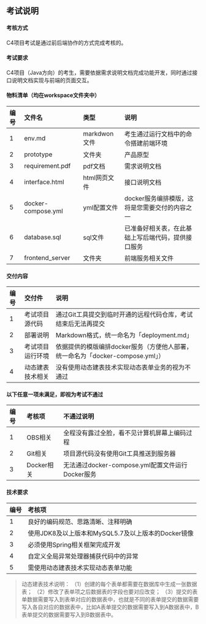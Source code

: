 ## 考试说明
#### 考核方式
C4项目考试是通过前后端协作的方式完成考核的。

#### 考试要求
C4项目（Java方向）的考生，需要依据需求说明文档完成功能开发，同时通过接口说明文档实现与前端的页面交互。

#### 物料清单（均在workspace文件夹中）

|编号    |文件名   |类型   |说明     |
|:----  |:---    |:----- |:-----  |
|1 |env.md  |markdwon文件 |考生通过运行文档中的命令搭建前端环境 |
|2 |prototype  |文件夹 |产品原型 |
|3 |requirement.pdf|pdf文档 |需求说明文档 |
|4 |interface.html |html网页文件|接口说明文档 |
|5 |docker-compose.yml |yml配置文件 |docker服务编排模版，这将是您需要交付的内容之一 |
|6 |database.sql |sql文件|已准备好相关表，在此基础上写后端代码，提供接口服务|
|7 |frontend_server |文件夹|前端服务相关文件|

#### 交付内容

|编号    |交付件   |说明     |
|:----  |:---    |:-----  |
|1 |考试项目源代码  |通过Git工具提交到临时开通的远程代码仓库，考试结束后无法再提交 |
|2 |部署说明  |Markdown格式，统一命名为「deployment.md」 |
|3 |考试项目运行环境  |依据提供的模版编排docker服务（方便他人部署，统一命名为「docker-compose.yml」） |
|4 |动态建表技术相关  |没有使用动态建表技术实现动态表单业务的视为不通过 |

#### 以下任意一项未满足，即视为考试不通过
|编号    |考核项   |不通过说明   |
|:----  |:---    |:-----  |
|1 |OBS相关  |全程没有露过全脸，看不见计算机屏幕上编码过程 |
|2 |Git相关  |项目源代码没有使用Git工具推送到服务器 |
|3 |Docker相关  |无法通过docker-compose.yml配置文件运行Docker服务 |

#### 技术要求
|编号    |考核项   |
|:----  |:---    |
|1 |良好的编码规范、思路清晰、注释明确  |
|2 |使用JDK8及以上版本和MySQL5.7及以上版本的Docker镜像  |
|3 |必须使用Spring相关框架完成开发  |
|4 |自定义全局异常处理器捕获代码中的异常  |
|5 |需使用动态建表技术实现动态表单功能  |

> 动态建表技术说明：
（1）创建的每个表单都需要在数据库中生成一张数据表；
（2）修改了表单项之后数据表的字段也要对应改变；
（3）提交的表单数据需要写入到表单对应的数据表中，也就是不同的表单提交的数据需要写入各自对应的数据表中，比如A表单提交的数据需要写入到A数据表中，B表单提交的数据需要写入到B数据表中。

